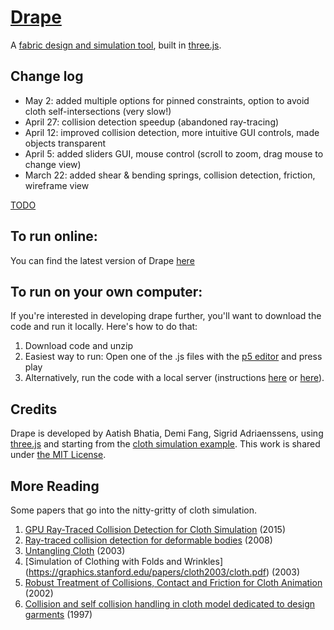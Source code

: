 # [Drape](https://gitcdn.xyz/repo/aatishb/drape/master/index.html)
A [fabric design and simulation tool](https://gitcdn.xyz/repo/aatishb/drape/master/index.html), built in [three.js](http://threejs.org/).

## Change log
- May 2: added multiple options for pinned constraints, option to avoid cloth self-intersections (very slow!)
- April 27: collision detection speedup (abandoned ray-tracing)
- April 12: improved collision detection, more intuitive GUI controls, made objects transparent
- April 5: added sliders GUI, mouse control (scroll to zoom, drag mouse to change view)
- March 22: added shear & bending springs, collision detection, friction, wireframe view

[TODO](https://github.com/aatishb/drape/issues/8)

## To run online:

You can find the latest version of Drape [here](https://gitcdn.xyz/repo/aatishb/drape/master/index.html)

## To run on your own computer:

If you're interested in developing drape further, you'll want to download the code and run it locally. Here's how to do that:

1. Download code and unzip
2. Easiest way to run: Open one of the .js files with the [p5 editor](http://p5js.org/download/) and press play
3. Alternatively, run the code with a local server (instructions [here](https://github.com/mrdoob/three.js/wiki/How-to-run-things-locally) or [here](https://github.com/processing/p5.js/wiki/Local-server)).

## Credits

Drape is developed by Aatish Bhatia, Demi Fang, Sigrid Adriaenssens, using [three.js](http://threejs.org/) and starting from the [cloth simulation example](http://threejs.org/examples/#webgl_animation_cloth). This work is shared under [the MIT License](https://github.com/aatishb/drape/blob/master/LICENSE).

## More Reading

Some papers that go into the nitty-gritty of cloth simulation.

1. [GPU Ray-Traced Collision Detection for Cloth Simulation](https://hal.inria.fr/hal-01218186/document) (2015)
2. [Ray-traced collision detection for deformable bodies](https://hal.inria.fr/file/index/docid/319404/filename/grapp08.pdf) (2008)
3. [Untangling Cloth](http://graphics.pixar.com/library/UntanglingCloth/paper.pdf) (2003)
4. [Simulation of Clothing with Folds and Wrinkles] (https://graphics.stanford.edu/papers/cloth2003/cloth.pdf) (2003)
5. [Robust Treatment of Collisions, Contact and Friction for Cloth Animation](http://accad.osu.edu/~elaine/intrACCAD/cara/cloth/papers/2002-Bridson.pdf) (2002)
6. [Collision and self collision handling in cloth model dedicated to design garments](https://graphics.stanford.edu/courses/cs468-02-winter/Papers/Collisions_vetements.pdf) (1997)
